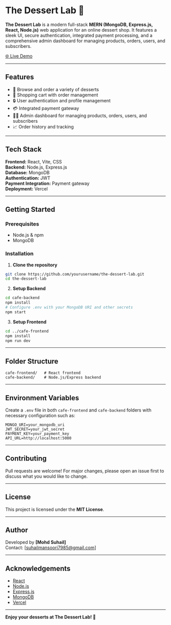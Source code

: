 
# The Dessert Lab 🍰

**The Dessert Lab** is a modern full-stack **MERN (MongoDB, Express.js, React, Node.js)** web application for an online dessert shop. It features a sleek UI, secure authentication, integrated payment processing, and a comprehensive admin dashboard for managing products, orders, users, and subscribers.  

[🌐 Live Demo](https://zaika-cafe.vercel.app/)

---

## Features

- 🍰 Browse and order a variety of desserts  
- 🛒 Shopping cart with order management  
- 🔒 User authentication and profile management  
- 💳 Integrated payment gateway  
- 🧑‍💼 Admin dashboard for managing products, orders, users, and subscribers  
- 📈 Order history and tracking  

---

## Tech Stack

**Frontend:** React, Vite, CSS  
**Backend:** Node.js, Express.js  
**Database:** MongoDB  
**Authentication:** JWT  
**Payment Integration:** Payment gateway  
**Deployment:** Vercel  

---

## Getting Started

### Prerequisites

- Node.js & npm  
- MongoDB  

### Installation

1. **Clone the repository**  
```bash
git clone https://github.com/yourusername/the-dessert-lab.git
cd the-dessert-lab
```

2. **Setup Backend**  
```bash
cd cafe-backend
npm install
# Configure .env with your MongoDB URI and other secrets
npm start
```

3. **Setup Frontend**  
```bash
cd ../cafe-frontend
npm install
npm run dev
```

---

## Folder Structure

```
cafe-frontend/   # React frontend
cafe-backend/    # Node.js/Express backend
```

---

## Environment Variables

Create a `.env` file in both `cafe-frontend` and `cafe-backend` folders with necessary configuration such as:

```
MONGO_URI=your_mongodb_uri
JWT_SECRET=your_jwt_secret
PAYMENT_KEY=your_payment_key
API_URL=http://localhost:5000
```

---

## Contributing

Pull requests are welcome! For major changes, please open an issue first to discuss what you would like to change.

---

## License

This project is licensed under the **MIT License**.  

---

## Author

Developed by **[Mohd Suhail]**  
Contact: [suhailmansoori7985@gmail.com]  

---

## Acknowledgements

- [React](https://reactjs.org/)  
- [Node.js](https://nodejs.org/)  
- [Express.js](https://expressjs.com/)  
- [MongoDB](https://www.mongodb.com/)  
- [Vercel](https://vercel.com/)  

---

**Enjoy your desserts at The Dessert Lab! 🍮**
